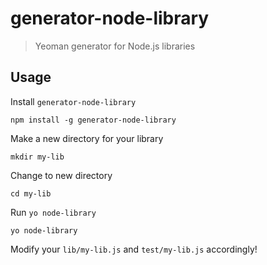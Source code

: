 generator-node-library
======================

> Yeoman generator for Node.js libraries

## Usage

Install `generator-node-library`
```
npm install -g generator-node-library
```

Make a new directory for your library
```
mkdir my-lib
```

Change to new directory
```
cd my-lib
```

Run `yo node-library`
```
yo node-library
```

Modify your `lib/my-lib.js` and `test/my-lib.js` accordingly!


